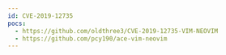 ```yaml
---
id: CVE-2019-12735
pocs:
  - https://github.com/oldthree3/CVE-2019-12735-VIM-NEOVIM
  - https://github.com/pcy190/ace-vim-neovim
---
```

